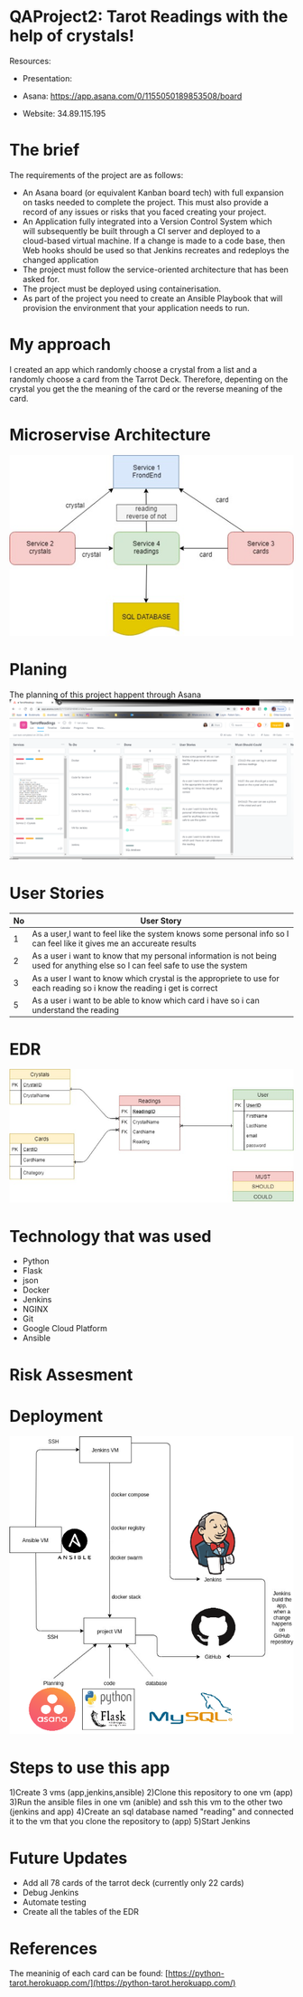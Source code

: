 # QAProject2: Tarot Readings with the help of crystals!

Resources:

-  Presentation:
    
-  Asana: https://app.asana.com/0/1155050189853508/board
    
-  Website:  34.89.115.195

# The brief

The requirements of the project are as follows:

 - An Asana board (or equivalent Kanban board tech) with full expansion 
   on tasks needed to complete the project. This must also provide a   
   record of any issues or risks that you faced creating your project.  
  - An Application fully integrated into a Version Control System which  
   will subsequently be built through a CI server and deployed to a   
   cloud-based virtual machine. If a change is made to a code base, then
   Web hooks should be used so that Jenkins recreates and redeploys the 
   changed application 
  - The project must follow the service-oriented architecture that has been asked for. 
  - The project must be deployed  using containerisation. 
   - As part of the project you need to create an Ansible Playbook that will provision the environment that your application needs to run.

# My approach 
I created an app which randomly choose a crystal from a list and a randomly choose a card from the Tarrot Deck. Therefore, depenting on the crystal you get the the meaning of the card or the reverse meaning of the card.

# Microservise Architecture
![microservices](Documentation/microservices.jpg)

# Planing
The planning of this project happent through Asana 
![asana](Documentation/asana.png)

# User Stories
|No|User Story  |
|--|--|
| 1 | As a user,I want to feel like the system knows some personal info so I can feel like it gives me an accureate results |
| 2|As a user i want to know that my personal information is not being used for anything else so I can feel safe to use the system  |
| 3 | As a user I want to know which crystal is the appropriete to use for each reading so i  know the reading i get is correct |
| 5| As a user i want to be able to know which card i have so i can understand the reading |

# EDR
![EDR](Documentation/EDR.jpg)

# Technology that was used
- Python 
- Flask
- json
- Docker
- Jenkins
- NGINX
- Git
- Google Cloud Platform
- Ansible

# Risk Assesment

# Deployment
![diagram](Documentation/diagram.png)

# Steps to use this app
1)Create 3 vms (app,jenkins,ansible) 
2)Clone this repository to one vm (app)
3)Run the ansible files in one vm (anible) and ssh this vm to the other two (jenkins and app) 
4)Create an sql database named "reading" and connected it to the vm that you clone the repository to (app)
5)Start Jenkins


# Future Updates

 - Add all 78 cards of the tarrot deck (currently only 22 cards)
 - Debug Jenkins
 - Automate testing
 - Create all the tables of the EDR

# References
The meaninig of each card can be found: 
[https://python-tarot.herokuapp.com/](https://python-tarot.herokuapp.com/)
